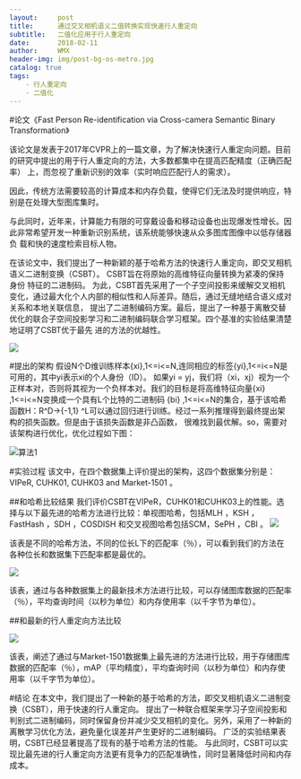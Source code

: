 ```yaml
---
layout:     post
title:      通过交叉相机语义二值转换实现快速行人重定向
subtitle:   二值化应用于行人重定向
date:       2018-02-11
author:     WMX
header-img: img/post-bg-os-metro.jpg
catalog: true
tags:
    - 行人重定向
    - 二值化
---
```


#论文《Fast Person Re-identification via Cross-camera Semantic Binary Transformation》

该论文是发表于2017年CVPR上的一篇文章，为了解决快速行人重定向问题。目前的研究中提出的用于行人重定向的方法，大多数都集中在提高匹配精度（正确匹配率）
上，而忽视了重新识别的效率（实时响应匹配行人的需求）。

因此，传统方法需要较高的计算成本和内存负载，使得它们无法及时提供响应，特别是在处理大型图库集时。

与此同时，近年来，计算能力有限的可穿戴设备和移动设备也出现爆发性增长。因此非常希望开发一种重新识别系统，该系统能够快速从众多图库图像中以低存储器负
载和快的速度检索目标人物。

在该论文中，我们提出了一种新颖的基于哈希方法的快速行人重定向，即交叉相机语义二进制变换（CSBT）。 CSBT旨在将原始的高维特征向量转换为紧凑的保持身份
特征的二进制码。
为此，CSBT首先采用了一个子空间投影来缓解交叉相机变化，通过最大化个人内部的相似性和人际差异。随后，通过无缝地结合语义成对关系和本地关联信息，
提出了二进制编码方案。最后，提出了一种基于离散交替优化的联合子空间投影学习和二进制编码联合学习框架。四个基准的实验结果清楚地证明了CSBT优于最先
进的方法的优越性。

![](http://bmob-cdn-16714.b0.upaiyun.com/2018/02/11/92be502240e2b9de8069c3f131d87ca0.jpg )

#提出的架构
假设N个D维训练样本{xi},1<=i<=N,连同相应的标签{yi},1<=i<=N是可用的，其中yi表示xi的个人身份（ID）。
如果yi = yj，我们将（xi，xj）视为一个正样本对，否则将其视为一个负样本对。我们的目标是将高维特征向量{xi} ,1<=i<=N变换成一个具有L个比特的二进制码
{bi} ,1<=i<=N的集合，基于该哈希函数H：R^D→{-1,1} ^L可以通过回归进行训练。经过一系列推理得到最终提出架构的损失函数。但是由于该损失函数是非凸函数，
很难找到最优解。so，需要对该架构进行优化，优化过程如下图：

![算法1](http://bmob-cdn-16714.b0.upaiyun.com/2018/02/11/176923f740531bc4801aa244953447a7.jpg)


#实验过程
该文中，在四个数据集上评价提出的架构，这四个数据集分别是：VIPeR, CUHK01, CUHK03 and Market-1501 。

##和哈希比较结果
我们评价CSBT在VIPeR，CUHK01和CUHK03上的性能。选择与以下最先进的哈希方法进行比较：单视图哈希，包括MLH ，KSH ，FastHash ，SDH ，COSDISH 
和交叉视图哈希包括SCM，SePH ，CBI 。
![](http://bmob-cdn-16714.b0.upaiyun.com/2018/02/11/39bdd76240cac27f80bdc21b963dac52.jpg )

该表是不同的哈希方法，不同的位长L下的匹配率（％），可以看到我们的方法在各种位长和数据集下匹配率都是最优的。

![](http://bmob-cdn-16714.b0.upaiyun.com/2018/02/11/13c0a2d540f6893880bfd11784cdb85e.jpg )

该表，通过与各种数据集上的最新技术方法进行比较，可以存储图库数据的匹配率（％），平均查询时间（以秒为单位）和内存使用率（以千字节为单位）。

##和最新的行人重定向方法比较

![](http://bmob-cdn-16714.b0.upaiyun.com/2018/02/11/a22a3b6940f829348059f4322166a739.jpg )

该表，阐述了通过与Market-1501数据集上最先进的方法进行比较，用于存储图库数据的匹配率（％），mAP（平均精度），平均查询时间（以秒为单位）和内存使用率（以千字节为单位）。

#结论
在本文中，我们提出了一种新的基于哈希的方法，即交叉相机语义二进制变换（CSBT），用于快速的行人重定向。 提出了一种联合框架来学习子空间投影和判别式二进制编码，同时保留身份并减少交叉相机的变化。另外，采用了一种新的离散学习优化方法，避免量化误差并产生更好的二进制编码。 广泛的实验结果表明，CSBT已经显著提高了现有的基于哈希方法的性能。 
与此同时，CSBT可以实现比最先进的行人重定向方法更有竞争力的匹配准确性，同时显著降低时间和内存成本。
